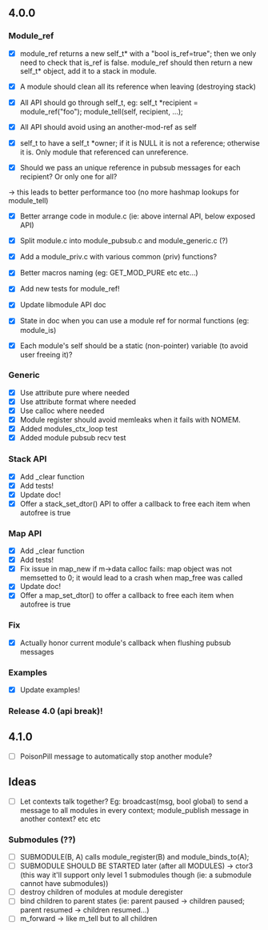 ## 4.0.0

### Module_ref

- [x] module_ref returns a new self_t* with a "bool is_ref=true"; then we only need to check that is_ref is false.
module_ref should then return a new self_t* object, add it to a stack in module. 
- [x] A module should clean all its reference when leaving (destroying stack)
- [x] All API should go through self_t, eg: self_t *recipient = module_ref("foo"); module_tell(self, recipient, ...);

- [x] All API should avoid using an another-mod-ref as self

- [x] self_t to have a self_t *owner; if it is NULL it is not a reference; otherwise it is. Only module that referenced can unreference.
- [x] Should we pass an unique reference in pubsub messages for each recipient? Or only one for all?

-> this leads to better performance too (no more hashmap lookups for module_tell)

- [x] Better arrange code in module.c (ie: above internal API, below exposed API)
- [x] Split module.c into module_pubsub.c and module_generic.c (?)
- [x] Add a module_priv.c with various common (priv) functions?
- [x] Better macros naming (eg: GET_MOD_PURE etc etc...)

- [x] Add new tests for module_ref!
- [x] Update libmodule API doc
- [x] State in doc when you can use a module ref for normal functions (eg: module_is)

- [x] Each module's self should be a static (non-pointer) variable (to avoid user freeing it)?

### Generic
- [x] Use attribute pure where needed
- [x] Use attribute format where needed
- [x] Use calloc where needed
- [x] Module register should avoid memleaks when it fails with NOMEM.
- [x] Added modules_ctx_loop test
- [x] Added module pubsub recv test

### Stack API
- [x] Add _clear function
- [x] Add tests!
- [x] Update doc!
- [x] Offer a stack_set_dtor() API to offer a callback to free each item when autofree is true

### Map API
- [x] Add _clear function
- [x] Add tests!
- [x] Fix issue in map_new if m->data calloc fails: map object was not memsetted to 0; it would lead to a crash when map_free was called
- [x] Update doc!
- [x] Offer a map_set_dtor() to offer a callback to free each item when autofree is true

### Fix
- [x] Actually honor current module's callback when flushing pubsub messages

### Examples
- [x] Update examples!

### Release 4.0 (api break)!

## 4.1.0
- [ ] PoisonPill message to automatically stop another module?

## Ideas
- [ ] Let contexts talk together? Eg: broadcast(msg, bool global) to send a message to all modules in every context; module_publish message in another context? etc etc

### Submodules (??)
- [ ] SUBMODULE(B, A) calls module_register(B) and module_binds_to(A);
- [ ] SUBMODULE SHOULD BE STARTED later (after all MODULES) -> ctor3 (this way it'll support only level 1 submodules though (ie: a submodule cannot have submodules))
- [ ] destroy children of modules at module deregister
- [ ] bind children to parent states (ie: parent paused -> children paused; parent resumed -> children resumed...)
- [ ] m_forward -> like m_tell but to all children
